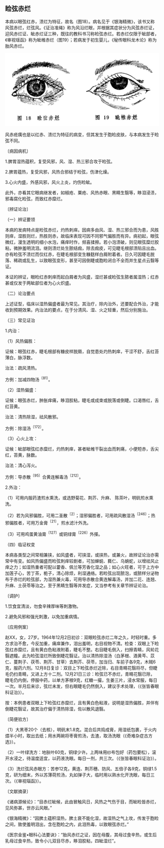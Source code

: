 ## 睑弦赤烂

本病以眼弦红赤，溃烂为特征，故名（图18）。病名见于《银海精微》，该书又称风弦赤烂，烂弦风。《证治准绳》称为风沿烂眼，并根据其症状分为风弦赤烂证，迎风赤烂证、眦赤烂证三种，既往的教科书习称睑弦赤烂。若赤烂仅限于眦部者，《审视瑶函》称为眦帷赤烂（图19）；若病发于初生婴儿，《秘传眼科龙木论》称为胎风赤烂。

![插图](./img/18、19.jpg)

风赤疮痍也是以红赤、溃烂为特征的病变，但其发生于胞睑皮肤，与本病发生于睑弦不同。

〔病因病机〕

1.脾胃湿热蕴积，复受风邪，风、湿、热三邪合攻于睑弦。

2.脾胃蕴热，复受风邪，风热合邪结于睑弦，伤津化燥。

3.心火内盛，外感风邪，风火上炎，灼伤睑眦。

此外，亦看其它眼病继发者，如椒疮、粟疮、风热赤眼、黑睛生翳等，眵泪浸渍，邪毒腐化睑弦，而致红赤糜烂。

〔辨证论治〕

（一）辨证要领

本病的发病特点是睑弦赤烂，灼热刺痒。因病多由风、湿、热三邪合而为患，风胜则痒，湿胜则烂，热胜则赤，故临床表现可因不同邪气偏胜而有异。病初起，眼弦微红，漫生透明的细小水泡，痛痒时作，频喜揉擦。若小泡溃破，则见眼弦糜烂胶粘，微肿羞明流泪。继则溃烂处生脓结痂，除去痂皮，可见睫毛根部溃陷且出血。亦有睑弦不溃烂而仅红赤，在睫毛根部变生糠麸样白屑附着者。日久可因睫毛脱落、稀疏或乱生，以致眼弦变形，甚至可因倒睫或胞睑闭合不全而并生星点云翳等证。

本证的辨证，眼睑红赤刺痒而起白屑者为风盛，湿烂甚或睑弦生脓者属湿热；红赤甚或仅发于两眦部位者为心火炽盛。

（二）论治要点

上述证型，临床以湿热偏盛者最为常见。其治疗，除内治外，还要配合外治，才能收到预期效果。内治法的要点，在于分清风、湿、火之轻重，然后分别施治。

（三）常见证治

1.内治：

（1）风热偏胜：

证候：眼弦红赤，睫毛根部有糠皮样脱屑，自觉患处灼热刺痒，干涩不舒，舌红苔薄白，脉浮数。

治法：疏风清热。

方例：加减四物汤<sup>〔81〕</sup>。

（2）湿热偏盛：

证候：眼弦赤烂，肿胀痒痛，眵泪胶粘，睫毛或成束或脱落或倒睫。口渴唇红，舌红苔黄。

治法：清热除湿，祛风散邪。

方例：除湿汤<sup>〔172〕</sup>。

（3）心火上攻：

证候：眦部眼弦红赤糜烂，灼热刺痒，甚者眦帷干裂出血而刺痛，小便短赤，舌尖红，苔黄，脉数。

治法：清心泻火。

方例：导赤散<sup>〔95〕</sup>合黄连解毒汤<sup>〔212〕</sup>。

2.外治：

（1）可用内服药渣煎水熏洗，或选野菊花、荆芥、升麻、 陈茶叶，明矾煎水熏洗。

（2）若为风邪偏胜，可用二圣散<sup>〔2〕</sup>；湿邪偏胜者，可用疏风散湿汤<sup>〔246〕</sup>；热邪偏胜者，可用万金膏<sup>〔21〕</sup>，煎水滤汁外洗。

（3）可用鸡蛋黄油膏<sup>〔127〕</sup>或铜绿膏<sup>〔226〕</sup>外搽。

（四）临证权变

本病各类型之间常相兼挟，如风盛者，可挟湿，或挟热，或兼火，故辨证论治亦需常中有变。如风热偏盛而睑弦刺痒较剧者，可加蝉蜕、蕤仁、乌蛸蛇，以增祛风止痒之力；如湿热重者可配以藿香、佩兰等芳香化湿之品；如心火旺者，可于上方中加莲子心，苦丁茶，栀子，清心除烦，利湿通络。若睑弦出现脓泡，或脓样分泌物布于赤烂的睑弦部，为湿热兼火毒，可用导赤散合黄连解毒汤，并加二花、连翘、升麻、土茯苓等治之。至于黑睛生翳等并发症，又当参考有关章节辨证论治。

〔调护〕

1.饮食宜清淡，勿食辛辣厚味等刺激物。

2.避免风邪和强光刺激，以免加重病情。

〔应用例案〕

赵XX，女，27岁。1964年12月2日初诊：双眼睑弦赤烂二年之久，时轻时重。多方求治不愈，今反加重，痛痒兼作，泪出羞明，右目视物不清。检查：双眼上下睑弦红赤糜烂，且有黄白色粘液附着，睫毛不整。右目睫毛倒入，扫擦青睛，风轮花翳遮瞳。此为睑弦湿烂所致倒睫花翳证。治以清热除湿汤（白茅根、酒黄芩、苡仁、蔓荆子、茯苓、荆芥、甘草）去荆芥、茯苓，加当归、车前子各9克，木贼6克，服药六剂。12月8日复诊：双目上下睑弦赤烂近除，右目青睛花翳将尽，但睫毛仍扫青睛，又进上方十二剂。12月21日三诊：睑弦已不赤烂，青睛花翳已除，睫毛仍内倒，停服中药，以单方茅根9克，红糖一撮，生姜三片，浸水常服，每日一次。半月后来诊，弦烂未发，但右眼睫毛仍然倒入，建议手术处理，（《张皆春眼科证治》）。

按：本例患者双眼上下睑弦红赤糜烂，且有黄白色粘液，说明是湿热偏胜，并伴有倒睫花翳证，故其治疗偏于清热除湿，佐以散风退翳。

〔简便验方〕

（1）大黑枣20个（去核），明矾末1.8克。混合后共捣成膏，用湿纸包裹，于火内煨半小时，取出去纸；用水两碗将枣膏煎汤，去渣，取汤洗眼（《奇难杂症古方选》）。

（2）一叶绿洗方：地肤叶60克，铜绿少许。上两味用纱布包好（药包要松），滚开水浸之，待温度适宜，以药液洗眼。每日一剂，共三次。（《张皆春眼科证治》）。

（3）洗烂弦风赤眼方：苦参12克，黄连、荆芥穗、防风、五倍子各9克，铜绿1.5克，研为细末，外以苏薄荷煎汤，丸如弹子大，临时用以熟水化开洗眼，每日三次。（《审视瑙函》）。

〔文献摘录〕

《诸病源候论》：“目赤烂眦候，此由冒触风日，风热之气伤于目，而眦睑皆赤烂，见风弥甚，世亦云风眼。”

《银海精微》：“因脾土蕴积湿热，脾土衰不能化湿，故湿热之气上攻，传发于胞睑之间，致使羞明泪出，含在胞睑之内，此泪热毒，以致眼弦赤烂。”

《医宗金鉴•眼科心法要诀》：“胎风赤烂之证，因在母腹，其母过食辛热，或生后乳母过食辛热，致令小儿双目尽赤，眵泪胶粘，四眦湿烂”。
